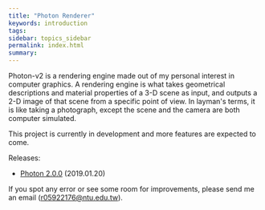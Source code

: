 ```yaml
---
title: "Photon Renderer"
keywords: introduction
tags: 
sidebar: topics_sidebar
permalink: index.html
summary: 
---
```


Photon-v2 is a rendering engine made out of my personal interest in computer graphics. A rendering engine is what takes geometrical descriptions and material properties of a 3-D scene as input, and outputs a 2-D image of that scene from a specific point of view. In layman's terms, it is like taking a photograph, except the scene and the camera are both computer simulated.

This project is currently in development and more features are expected to come.

Releases:

* [Photon 2.0.0]() (2019.01.20)

If you spot any error or see some room for improvements, please send me an email (r05922176@ntu.edu.tw).